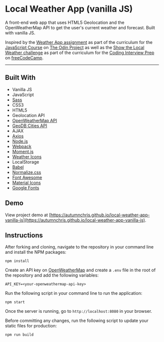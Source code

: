 # Local Weather App (vanilla JS)

A front-end web app that uses HTML5 Geolocation and the OpenWeatherMap API to get the user's current weather and forecast. Built with vanilla JS.

Inspired by the [Weather App assignment](https://www.theodinproject.com/lessons/node-path-javascript-weather-app) as part of the curriculum for the [JavaScript Course](https://www.theodinproject.com/paths/full-stack-javascript/courses/javascript) on [The Odin Project](https://www.theodinproject.com) as well as the [Show the Local Weather challenge](https://learn.freecodecamp.org/coding-interview-prep/take-home-projects/show-the-local-weather) as part of the curriculum for the [Coding Interview Prep](https://www.freecodecamp.org/learn/coding-interview-prep) on [freeCodeCamp](https://www.freecodecamp.org).

---

## Built With
* Vanilla JS
* JavaScript
* [Sass](http://sass-lang.com)
* CSS3
* HTML5
* Geolocation API
* [OpenWeatherMap API](https://openweathermap.org)
* [GeoDB Cities API](https://rapidapi.com/wirefreethought/api/geodb-cities)
* AJAX
* [Axios](https://axios-http.com)
* [Node.js](https://nodejs.org/en)
* [Webpack](https://webpack.js.org)
* [Moment.js](https://momentjs.com)
* [Weather Icons](https://erikflowers.github.io/weather-icons)
* LocalStorage
* [Babel](https://babeljs.io)
* [Normalize.css](https://necolas.github.io/normalize.css)
* [Font Awesome](https://fontawesome.com)
* [Material Icons](https://fonts.google.com/icons)
* [Google Fonts](https://fonts.google.com)

## Demo

View project demo at [https://autumnchris.github.io/local-weather-app-vanilla-js](https://autumnchris.github.io/local-weather-app-vanilla-js).

## Instructions

After forking and cloning, navigate to the repository in your command line and install the NPM packages:
```
npm install
```

Create an API key on [OpenWeatherMap](https://openweathermap.org) and create a `.env` file in the root of the repository and add the following variables:
```
API_KEY=<your-openweathermap-api-key>
```

Run the following script in your command line to run the application:
```
npm start
```

Once the server is running, go to `http://localhost:8080` in your browser.

Before committing any changes, run the following script to update your static files for production:
```
npm run build
```
